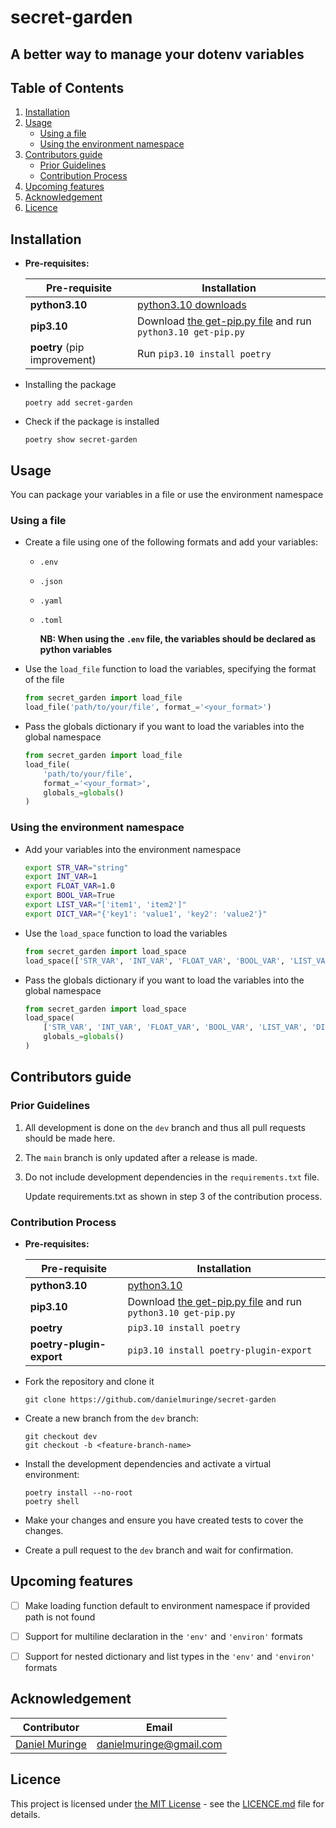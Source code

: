 # secret-garden
## A better way to manage your dotenv variables

## Table of Contents

1. [Installation](#installation)
1. [Usage](#usage)
    - [Using a file](#using-a-file)
    - [Using the environment namespace](#using-the-environment-namespace)
1. [Contributors guide](#contributors-guide)
    - [Prior Guidelines](#prior-guidelines)
    - [Contribution Process](#contribution-process)
1. [Upcoming features](#upcoming-features)
1. [Acknowledgement](#acknowledgement)
1. [Licence](#licence)


## Installation

- **Pre-requisites:**

    Pre-requisite | Installation
    --- | ---
    **python3.10** | [python3.10 downloads](https://www.python.org/downloads/release/python-3100/)
    **pip3.10** | Download [the get-pip.py file](https://bootstrap.pypa.io/get-pip.py) and run `python3.10 get-pip.py`
    **poetry** (pip improvement) | Run `pip3.10 install poetry`
    
- Installing the package

    ```
    poetry add secret-garden
    ```

- Check if the package is installed

    ```
    poetry show secret-garden
    ```

## Usage

You can package your variables in a file or use the environment namespace

### Using a file

- Create a file using one of the following formats and add your variables:

    - `.env`
    - `.json`
    - `.yaml`
    - `.toml`

        **NB: When using the `.env` file, the variables should be declared as python variables**
    

- Use the `load_file` function to load the variables, specifying the format of the file

    ```python
    from secret_garden import load_file
    load_file('path/to/your/file', format_='<your_format>')
    ```

- Pass the globals dictionary if you want to load the variables into the global namespace

    ```python
    from secret_garden import load_file
    load_file(
        'path/to/your/file',
        format_='<your_format>',
        globals_=globals()
    )
    ```

### Using the environment namespace

- Add your variables into the environment namespace

    ```bash
    export STR_VAR="string"
    export INT_VAR=1
    export FLOAT_VAR=1.0
    export BOOL_VAR=True
    export LIST_VAR="['item1', 'item2']"
    export DICT_VAR="{'key1': 'value1', 'key2': 'value2'}"
    ```

- Use the `load_space` function to load the variables

    ```python
    from secret_garden import load_space
    load_space(['STR_VAR', 'INT_VAR', 'FLOAT_VAR', 'BOOL_VAR', 'LIST_VAR', 'DICT_VAR'])
    ```

- Pass the globals dictionary if you want to load the variables into the global namespace

    ```python
    from secret_garden import load_space
    load_space(
        ['STR_VAR', 'INT_VAR', 'FLOAT_VAR', 'BOOL_VAR', 'LIST_VAR', 'DICT_VAR'],
        globals_=globals()
    )
    ```


## Contributors guide


### Prior Guidelines

1. All development is done on the `dev` branch and thus all pull requests should be made here.

1. The `main` branch is only updated after a release is made.

1. Do not include development dependencies in the `requirements.txt` file.

    Update requirements.txt as shown in step 3 of the contribution process.


### Contribution Process

- **Pre-requisites:**

    Pre-requisite | Installation
    --- | ---
    **python3.10** | [python3.10](https://www.python.org/downloads/release/python-3100/)
    **pip3.10** | Download [the get-pip.py file](https://bootstrap.pypa.io/get-pip.py) and run `python3.10 get-pip.py`
    **poetry** | `pip3.10 install poetry`
    **poetry-plugin-export** | `pip3.10 install poetry-plugin-export`

- Fork the repository and clone it
    ```
    git clone https://github.com/danielmuringe/secret-garden
    ```

- Create a new branch from the `dev` branch: 
    ```
    git checkout dev
    git checkout -b <feature-branch-name>
    ```

- Install the development dependencies and activate a virtual environment:
    
    ```
    poetry install --no-root
    poetry shell
    ```

- Make your changes and ensure you have created tests to cover the changes.

- Create a pull request to the `dev` branch and wait for confirmation.


## Upcoming features

- [ ] Make loading function default to environment namespace if provided path is not found

- [ ] Support for multiline declaration in the `'env'` and `'environ'` formats

- [ ] Support for nested dictionary and list types in the `'env'` and `'environ'` formats


## Acknowledgement

Contributor | Email
--- | ---
[Daniel Muringe](https://github.com/danielmuringe) | [danielmuringe@gmail.com](mailto:danielmuringe@gmail.com)


## Licence

This project is licensed under [the MIT License](https://opensource.org/license/mit/) - see the [LICENCE.md](LICENCE.md) file for details.
